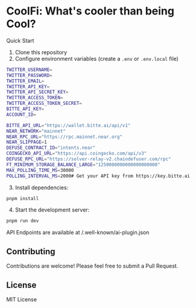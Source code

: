 
# CoolFi: What's cooler than being Cool?

Quick Start

1. Clone this repository
2. Configure environment variables (create a `.env` or `.env.local` file)

```bash
TWITTER_USERNAME=
TWITTER_PASSWORD=
TWITTER_EMAIL=
TWITTER_API_KEY=
TWITTER_API_SECRET_KEY=
TWITTER_ACCESS_TOKEN=
TWITTER_ACCESS_TOKEN_SECRET=
BITTE_API_KEY=
ACCOUNT_ID=

BITTE_API_URL="https://wallet.bitte.ai/api/v1"
NEAR_NETWORK="mainnet"
NEAR_RPC_URL="https://rpc.mainnet.near.org"
NEAR_SLIPPAGE=1
DEFUSE_CONTRACT_ID="intents.near"
COINGECKO_API_URL="https://api.coingecko.com/api/v3"
DEFUSE_RPC_URL="https://solver-relay-v2.chaindefuser.com/rpc"
FT_MINIMUM_STORAGE_BALANCE_LARGE="1250000000000000000000"
MAX_POLLING_TIME_MS=30000
POLLING_INTERVAL_MS=2000# Get your API key from https://key.bitte.ai

```

3. Install dependencies:

```bash
pnpm install
```

4. Start the development server:

```bash
pnpm run dev
```

API Endpoints are available at /.well-known/ai-plugin.json

## Contributing

Contributions are welcome! Please feel free to submit a Pull Request.

## License

MIT License
